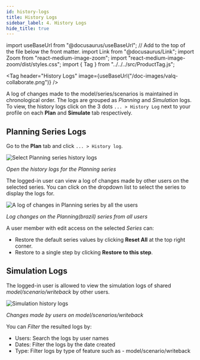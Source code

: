 ```yaml
---
id: history-logs
title: History Logs
sidebar_label: 4. History Logs
hide_title: true
---
```


import useBaseUrl from "@docusaurus/useBaseUrl"; // Add to the top of the file below the front matter.
import Link from "@docusaurus/Link";
import Zoom from "react-medium-image-zoom";
import "react-medium-image-zoom/dist/styles.css";
import { Tag } from "../../../src/ProductTag.js";

<Tag
header="History Logs"
image={useBaseUrl("/doc-images/valq-collaborate.png")}
/>

A log of changes made to the model/series/scenarios is maintained in chronological order.
The logs are grouped as *Planning* and *Simulation* logs.
To view, the history logs click on the 3 dots `... > History Log` next to your profile on each **Plan** and **Simulate** tab respectively.

## Planning Series Logs

Go to the **Plan** tab and click `... > History log`.

<div style={{ textAlign: "center" }}>
  <Zoom>
    <img alt="Select Planning series history logs" src={useBaseUrl("/doc-images/storage/features/open-series-history-logs.png")} />
  </Zoom>
</div>

*Open the history logs for the Planning series*

The logged-in user can view a log of changes made by other users on the selected series.
You can click on the dropdown list to select the series to display the logs for.

<div style={{ textAlign: "center" }}>
  <Zoom>
    <img alt="A log of changes in Planning series by all the users" src={useBaseUrl("/doc-images/storage/features/planning-history-logs.png")} />
  </Zoom>
</div>

*Log changes on the Planning(brazil) series from all users*

A user member with edit access on the selected *Series* can:
- Restore the default series values by clicking **Reset All** at the top right corner.
- Restore to a single step by clicking **Restore to this step**.

## Simulation Logs

The logged-in user is allowed to view the simulation logs of shared *model/scenario/writeback* by other users.
  
<div style={{ textAlign: "center" }}>
  <Zoom>
    <img alt="Simulation history logs" src={useBaseUrl("/doc-images/storage/features/simulation-scenario-history-logs.png")} />
  </Zoom>
</div>

*Changes made by users on model/scenarios/writeback*

You can *Filter* the resulted logs by:
* Users: Search the logs by user names
* Dates: Filter the logs by the date created
* Type: Filter logs by type of feature such as - model/scenario/writeback